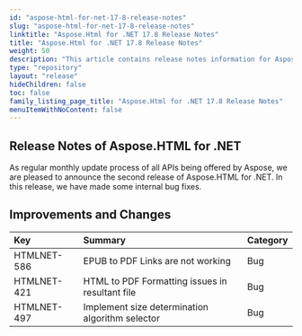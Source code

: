 ```yaml
---
id: "aspose-html-for-net-17-8-release-notes"
slug: "aspose-html-for-net-17-8-release-notes"
linktitle: "Aspose.Html for .NET 17.8 Release Notes"
title: "Aspose.Html for .NET 17.8 Release Notes"
weight: 50
description: "This article contains release notes information for Aspose.HTML for .NET 17.8."
type: "repository"
layout: "release"
hideChildren: false
toc: false
family_listing_page_title: "Aspose.Html for .NET 17.8 Release Notes"
menuItemWithNoContent: false
---
```


## Release Notes of Aspose.HTML for .NET
As regular monthly update process of all APIs being offered by Aspose, we are pleased to announce the second release of Aspose.HTML for .NET. In this release, we have made some internal bug fixes.

## Improvements and Changes

|**Key**|**Summary**|**Category**|
| :- | :- | :- |
|HTMLNET-586|EPUB to PDF Links are not working|Bug|
|HTMLNET-421|HTML to PDF Formatting issues in resultant file|Bug|
|HTMLNET-497|Implement size determination algorithm selector|Bug|
